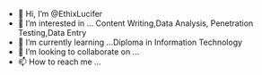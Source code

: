 - 👋 Hi, I’m @EthixLucifer
- 👀 I’m interested in ... Content Writing,Data Analysis, Penetration Testing,Data Entry
- 🌱 I’m currently learning ...Diploma in Information Technology
- 💞️ I’m looking to collaborate on ...
- 📫 How to reach me ...

<!---
EthixLucifer/EthixLucifer is a ✨ special ✨ repository because its `README.md` (this file) appears on your GitHub profile.
You can click the Preview link to take a look at your changes.
--->
